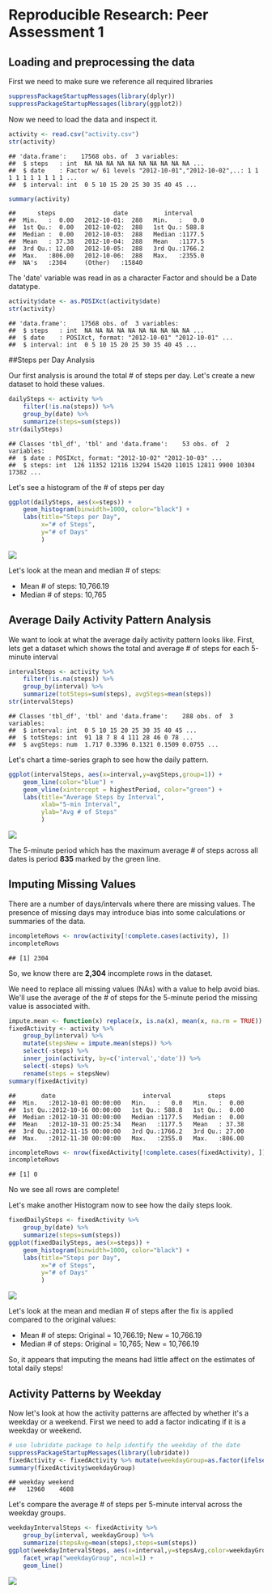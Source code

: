 # Reproducible Research: Peer Assessment 1

## Loading and preprocessing the data

First we need to make sure we reference all required libraries

```r
suppressPackageStartupMessages(library(dplyr))
suppressPackageStartupMessages(library(ggplot2))
```

Now we need to load the data and inspect it.

```r
activity <- read.csv("activity.csv")
str(activity)
```

```
## 'data.frame':	17568 obs. of  3 variables:
##  $ steps   : int  NA NA NA NA NA NA NA NA NA NA ...
##  $ date    : Factor w/ 61 levels "2012-10-01","2012-10-02",..: 1 1 1 1 1 1 1 1 1 1 ...
##  $ interval: int  0 5 10 15 20 25 30 35 40 45 ...
```

```r
summary(activity)
```

```
##      steps                date          interval     
##  Min.   :  0.00   2012-10-01:  288   Min.   :   0.0  
##  1st Qu.:  0.00   2012-10-02:  288   1st Qu.: 588.8  
##  Median :  0.00   2012-10-03:  288   Median :1177.5  
##  Mean   : 37.38   2012-10-04:  288   Mean   :1177.5  
##  3rd Qu.: 12.00   2012-10-05:  288   3rd Qu.:1766.2  
##  Max.   :806.00   2012-10-06:  288   Max.   :2355.0  
##  NA's   :2304     (Other)   :15840
```

The 'date' variable was read in as a character Factor and should be a Date datatype.

```r
activity$date <- as.POSIXct(activity$date)
str(activity)
```

```
## 'data.frame':	17568 obs. of  3 variables:
##  $ steps   : int  NA NA NA NA NA NA NA NA NA NA ...
##  $ date    : POSIXct, format: "2012-10-01" "2012-10-01" ...
##  $ interval: int  0 5 10 15 20 25 30 35 40 45 ...
```


##Steps per Day Analysis

Our first analysis is around the total # of steps per day. Let's create a new dataset to hold these values.

```r
dailySteps <- activity %>%
    filter(!is.na(steps)) %>%
    group_by(date) %>%
    summarize(steps=sum(steps))
str(dailySteps)
```

```
## Classes 'tbl_df', 'tbl' and 'data.frame':	53 obs. of  2 variables:
##  $ date : POSIXct, format: "2012-10-02" "2012-10-03" ...
##  $ steps: int  126 11352 12116 13294 15420 11015 12811 9900 10304 17382 ...
```

Let's see a histogram of the # of steps per day

```r
ggplot(dailySteps, aes(x=steps)) +
    geom_histogram(binwidth=1000, color="black") +
    labs(title="Steps per Day", 
         x="# of Steps", 
         y="# of Days"
         )
```

![](PA1_template_files/figure-html/dailystepshisto-1.png)<!-- -->

Let's look at the mean and median # of steps:

* Mean # of steps: 10,766.19
* Median # of steps: 10,765

## Average Daily Activity Pattern Analysis

We want to look at what the average daily activity pattern looks like.  First, lets get a dataset which shows the total and average # of steps for each 5-minute interval

```r
intervalSteps <- activity %>%
    filter(!is.na(steps)) %>%
    group_by(interval) %>%
    summarize(totSteps=sum(steps), avgSteps=mean(steps))
str(intervalSteps)
```

```
## Classes 'tbl_df', 'tbl' and 'data.frame':	288 obs. of  3 variables:
##  $ interval: int  0 5 10 15 20 25 30 35 40 45 ...
##  $ totSteps: int  91 18 7 8 4 111 28 46 0 78 ...
##  $ avgSteps: num  1.717 0.3396 0.1321 0.1509 0.0755 ...
```




Let's chart a time-series graph to see how the daily pattern.

```r
ggplot(intervalSteps, aes(x=interval,y=avgSteps,group=1)) +
    geom_line(color="blue") +
    geom_vline(xintercept = highestPeriod, color="green") +
    labs(title="Average Steps by Interval",
         xlab="5-min Interval",
         ylab="Avg # of Steps"
         )
```

![](PA1_template_files/figure-html/avgpatternchart-1.png)<!-- -->

The 5-minute period which has the maximum average # of steps across all dates is period **835** marked by the green line.


## Imputing Missing Values

There are a number of days/intervals where there are missing values. The presence of missing days may introduce bias into some calculations or summaries of the data.


```r
incompleteRows <- nrow(activity[!complete.cases(activity), ])
incompleteRows
```

```
## [1] 2304
```

So, we know there are **2,304** incomplete rows in the dataset.

We need to replace all missing values (NAs) with a value to help avoid bias.  We'll use the average of the # of steps for the 5-minute period the missing value is associated with.

```r
impute.mean <- function(x) replace(x, is.na(x), mean(x, na.rm = TRUE))
fixedActivity <- activity %>%
    group_by(interval) %>%
    mutate(stepsNew = impute.mean(steps)) %>%
    select(-steps) %>%
    inner_join(activity, by=c('interval','date')) %>%
    select(-steps) %>%
    rename(steps = stepsNew)
summary(fixedActivity)
```

```
##       date                        interval          steps       
##  Min.   :2012-10-01 00:00:00   Min.   :   0.0   Min.   :  0.00  
##  1st Qu.:2012-10-16 00:00:00   1st Qu.: 588.8   1st Qu.:  0.00  
##  Median :2012-10-31 00:00:00   Median :1177.5   Median :  0.00  
##  Mean   :2012-10-31 00:25:34   Mean   :1177.5   Mean   : 37.38  
##  3rd Qu.:2012-11-15 00:00:00   3rd Qu.:1766.2   3rd Qu.: 27.00  
##  Max.   :2012-11-30 00:00:00   Max.   :2355.0   Max.   :806.00
```

```r
incompleteRows <- nrow(fixedActivity[!complete.cases(fixedActivity), ])
incompleteRows
```

```
## [1] 0
```

No we see all rows are complete!

Let's make another Histogram now to see how the daily steps look.

```r
fixedDailySteps <- fixedActivity %>%
    group_by(date) %>%
    summarize(steps=sum(steps))
ggplot(fixedDailySteps, aes(x=steps)) +
    geom_histogram(binwidth=1000, color="black") +
    labs(title="Steps per Day", 
         x="# of Steps", 
         y="# of Days"
         )
```

![](PA1_template_files/figure-html/imputedhistogram-1.png)<!-- -->

Let's look at the mean and median # of steps after the fix is applied compared to the original values:

* Mean # of steps: Original = 10,766.19; New = 10,766.19
* Median # of steps: Original = 10,765; New = 10,766.19

So, it appears that imputing the means had little affect on the estimates of total daily steps!

## Activity Patterns by Weekday

Now let's look at how the activity patterns are affected by whether it's a weekday or a weekend.  First we need to add a factor indicating if it is a weekday or weekend.

```r
# use lubridate package to help identify the weekday of the date
suppressPackageStartupMessages(library(lubridate))
fixedActivity <- fixedActivity %>% mutate(weekdayGroup=as.factor(ifelse(wday(date) %in% c(1,7),"weekend","weekday")))
summary(fixedActivity$weekdayGroup)
```

```
## weekday weekend 
##   12960    4608
```


Let's compare the average # of steps per 5-minute interval across the weekday groups.

```r
weekdayIntervalSteps <- fixedActivity %>%
    group_by(interval, weekdayGroup) %>%
    summarize(stepsAvg=mean(steps),steps=sum(steps))
ggplot(weekdayIntervalSteps, aes(x=interval,y=stepsAvg,color=weekdayGroup)) +
    facet_wrap("weekdayGroup", ncol=1) +
    geom_line()
```

![](PA1_template_files/figure-html/chartweekdaysteps-1.png)<!-- -->


